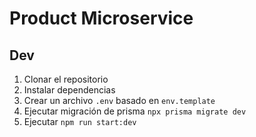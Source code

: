 # Product Microservice


## Dev

1. Clonar el repositorio
2. Instalar dependencias
3. Crear un archivo `.env` basado en `env.template`
4. Ejecutar migración de prisma `npx prisma migrate dev`
5. Ejecutar `npm run start:dev`